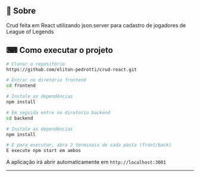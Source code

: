 ## 📖 Sobre 
Crud feita em React utilizando json.server para cadastro de jogadores de League of Legends
 ## ⌨ Como executar o projeto

```bash
# Clonar o repositório
https://github.com/eliton-pedrotti/crud-react.git

# Entrar no diretório frontend
cd frontend

# Instale as dependências
npm install

# Em seguida entre no diretorio backend
cd backend

# Instale as dependências
npm install

# E para executar, abra 2 terminais de cada pasta (front/back)
E execute npm start em ambos
```

A aplicação irá abrir automaticamente em `http://localhost:3001`

---
